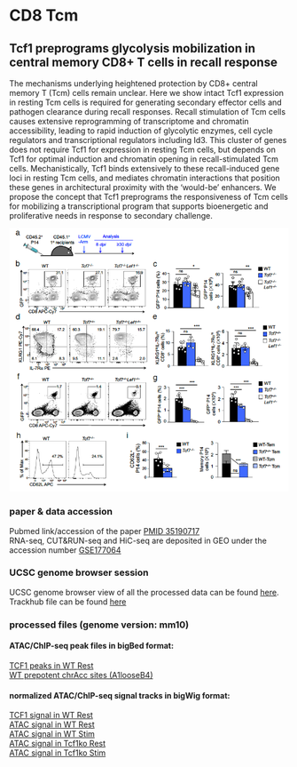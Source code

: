# CD8 Tcm
## Tcf1 preprograms glycolysis mobilization in central memory CD8+ T cells in recall response
The mechanisms underlying heightened protection by CD8+ central memory T (Tcm) cells remain unclear. Here we show intact Tcf1 expression in resting Tcm cells is required for generating secondary effector cells and pathogen clearance during recall responses. Recall stimulation of Tcm cells causes extensive reprogramming of transcriptome and chromatin accessibility, leading to rapid induction of glycolytic enzymes, cell cycle regulators and transcriptional regulators including Id3. This cluster of genes does not require Tcf1 for expression in resting Tcm cells, but depends on Tcf1 for optimal induction and chromatin opening in recall-stimulated Tcm cells. Mechanistically, Tcf1 binds extensively to these recall-induced gene loci in resting Tcm cells, and mediates chromatin interactions that position these genes in architectural proximity with the ‘would-be’ enhancers. We propose the concept that Tcf1 preprograms the responsiveness of Tcm cells for mobilizing a transcriptional program that supports bioenergetic and proliferative needs in response to secondary challenge. 

![GitHub Logo](Tcm.png)
### paper & data accession
Pubmed link/accession of the paper [PMID 35190717](https://pubmed.ncbi.nlm.nih.gov/35190717/) <br />
RNA-seq, CUT&RUN-seq and HiC-seq are deposited in GEO under the accession number [GSE177064](https://www.ncbi.nlm.nih.gov/geo/query/acc.cgi?acc=GSE177064)
### UCSC genome browser session
UCSC genome browser view of all the processed data can be found [here](https://genome.ucsc.edu/s/tarelahu/Tcm).
Trackhub file can be found [here](https://data.cyverse.org/dav-anon/iplant/home/tarela/trackhub/Tcm/Tcm_trackhub_single.txt)

### processed files (genome version: mm10)
#### ATAC/ChIP-seq peak files in bigBed format:
[TCF1 peaks in WT Rest](https://data.cyverse.org/dav-anon/iplant/home/tarela/trackhub/Tcm/CD8_TcmRestWT_TCF1_peaks.bb)<br />
[WT prepotent chrAcc sites (A1looseB4)](https://data.cyverse.org/dav-anon/iplant/home/tarela/trackhub/Tcm/diffATACpeaks/A1looseB4_peaks.bb)<br />

#### normalized ATAC/ChIP-seq signal tracks in bigWig format:
[TCF1 signal in WT Rest](https://data.cyverse.org/dav-anon/iplant/home/tarela/trackhub/Tcm/CD8TcmRest_ctrl_TCF1.bw)<br />
[ATAC signal in WT Rest](https://data.cyverse.org/dav-anon/iplant/home/tarela/trackhub/Tcm/CD8TcmRest_ctrl_ATAC.bw)<br />
[ATAC signal in WT Stim](https://data.cyverse.org/dav-anon/iplant/home/tarela/trackhub/Tcm/CD8TcmStim_ctrl_ATAC_LMnorm.bw)<br />
[ATAC signal in Tcf1ko Rest](https://data.cyverse.org/dav-anon/iplant/home/tarela/trackhub/Tcm/CD8TcmRest_Tcf1ko_ATAC_LMnorm.bw)<br />
[ATAC signal in Tcf1ko Stim](https://data.cyverse.org/dav-anon/iplant/home/tarela/trackhub/Tcm/CD8TcmStim_Tcf1ko_ATAC_LMnorm.bw)<br />

<br /><br />
